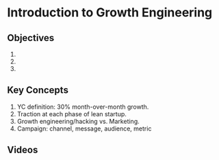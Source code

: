 # Introduction to Growth Engineering

## Objectives

1. 
1.
1.

## Key Concepts
1. YC definition: 30% month-over-month growth. 
1. Traction at each phase of lean startup. 
1. Growth engineering/hacking vs. Marketing. 
1. Campaign: channel, message, audience, metric

## Videos


